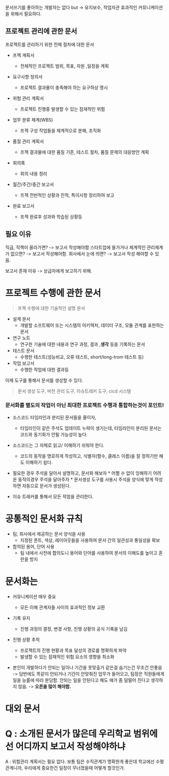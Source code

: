 문서쓰기를 좋아하는 개발자는 없다 
but -> 유지보수, 작업자관 효과적인 커뮤니케이션을 위해서 필요하다.


## 프로젝트 관리에 관한 문서

프로젝트를 관리하기 위한 전체 절차에 대한 문서

* 프젝 계획서
	* 전체적인 프로젝트 범위, 목표, 자원 ,일정을 계획
	
* 요구사항 정의서
	* 프로젝트 결과물이 충족해야 하는 요구하상 명시
	
* 위험 관리 계획서
	* 프로젝트 진행중 발생할 수 있는 잠재적인 위험 

* 업무 분류 체계(WBS)
	* 프젝 구성 작업들을 체계적으로 분해, 조직화
	
* 품질 관리 계획서
	* 프젝 결과물에 대한 품질 기준, 테스트 절차, 품질 문제의 대응방안 계획

* 회의록
	* 회의 내용 정리

* 월간/주간/중간 보고서
	* 프젝 전반적인 상황과 진척, 특이사항 정리하여 보고
	
* 완료 보고서
	* 프젝 완료후 성과와 학습된 상황등


## 필요 이유

직급, 직책이 올라가면? -> 보고서 작성해야함
스타트업에 들가거나 체계적인 관리체계가 없으면? -> 보고서 작성해야함.
회사에서 눈에 띄면? -> 보고서 작성 해야할 수 있음.


보고서 존재 이유 -> 상급자에게 보고하기 위해.





# 프로젝트 수행에 관한 문서
> 프젝 수행에 대한 기술적인 설명 문서


* 설계 문서
	* 개발할 소프트웨어 또는 시스템의 아키텍처, 데이터 구조, 모듈 관계를 표현하는 문서
* 연구 노트
	* 연구한 기술에 대한 내용과 연구 과정, 결과 ,**생각** 등을 기록하는 문서
* 테스트 문서
	* 수행한 테스트(성능비교, 오류 테스트, short/long-trom 테스트 등)
* 작업 보고서
	* 수행한 작업에 대한 결과등


이제 도구를 통해서 문서를 생성할 수 있다.
>문서 생성 도구, 버전 관리 도구, 이슈트레커 도구, cicd 시스템


### **문서화를 별도의 작업이 아닌 최대한 프로젝트 수행과 통합하는것이 포인트!**



* 소스코드 타임라인과 분리된 문서들을 줄이자,
	* 타임라인이 같은 주석도 업데이트 누락이 생기는데, 타임라인이 분리된 문서는 코드와 동기화가 안될 가능성이 높다.


* 소스코드는 그 자체로  읽고/ 이해하기 쉬워야 한다.
	* 코드의 동작을 명로하게 작성하고, 식별자(함수, 클래스 이름)을 잘 정하기만 해도 이해하기 쉽다.
	
* 필요한 경우 주석을 달아서 설명하고, 문서화 해보자
		* 어쩔 수 없이 잉해하기 어려운 동작의경우 주석을 달아주자
		* 문서생성 도구를 사용시 주석을 양식에 맞게 작성하면 자동으로 문서가 생성된다.

* 이슈 트래커를 통해서 모든 작엄을 관리한다.




# 공통적인 문서화 규칙


* 팀, 회사에서 제공하는 문서 양식을 사용
	* 지정된 폰트, 색상, 레이아웃들을 사용하여 문서 간의 일관성과 통일성을 확보
* 합의된 용어, 단어 사용
	* 팀 내에서 사전에 합의도니 용어와 단어를 사용하여 문서의 이해도를 높이고 혼란을 방지

# 문서화는 
* 커뮤니케이션 매우 중요
	* 모든 이해 관계자들 사이의 효과적인 정보 교환
* 기록 유지
	* 진행 과정의 결정, 변경 사항, 진행 상황의 공식 기록을 남김
* 진행 상황 추적
	* 프로젝트의 진행 현황과 목표 달성의 경로를 명확하게 파악
	* 발생할 수 있는 잠재적인 위험 요소의 영향을 최소화


* 본인이 개발하다가 안되는 일이나 기간을 못맞출거 같은걸 숨기는건 무조건 안좋음 -> 담번에도 똑같이 안되거나 기간이 안맞춰진 업무가 들어오고, 팀장은 직원들에게 일을 능률에 따라 분담함. 안되는 일을 안된다고 해도 얘가 좀 덜떨어 진다고 생각하지 않음.  -> **오픈을 많이 해야함.**


# 대외 문서





# Q : 소개된 문서가 많은데 우리학교 범위에선 어디까지 보고서 작성해야하냐
A : 위험관리 계획서는 필요 없다. 보통 팀은 수직관계가 명확한게 좋은데 학교에선 수평관계니까, 우리에게 중요한건 일정이 무너졌을때 어떻게 할것인가. 

